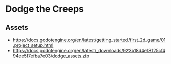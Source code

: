 # Dodge the Creeps

## Assets

- https://docs.godotengine.org/en/latest/getting_started/first_2d_game/01.project_setup.html
- https://docs.godotengine.org/en/latest/_downloads/923b18d4e18125cf494ee5f7efba7e03/dodge_assets.zip
